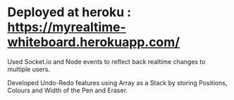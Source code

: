 # Deployed at heroku : https://myrealtime-whiteboard.herokuapp.com/

Used Socket.io and Node events to reflect back realtime changes to multiple users.

Developed Undo-Redo features using Array as a Stack by storing Positions, Colours and Width of the Pen and Eraser.
